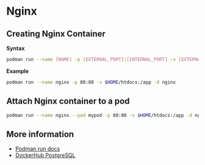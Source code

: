 # Nginx

## Creating Nginx Container

**Syntax**

```bash
podman run --name [NAME] -p [EXTERNAL_PORT]:[INTERNAL_PORT] -v [EXTERNAL_VOLUME]:[INTERNAL_VOLUME] -d nginx
```

**Example**

```bash
podman run --name nginx -p 80:80 -v $HOME/htdocs:/app -d nginx
```

## Attach Nginx container to a pod

```bash
podman run --name nginx --pod mypod -p 80:80 -v $HOME/htdocs:/app -d nginx
```

## More information

- [Podman run docs](https://docs.podman.io/en/latest/markdown/podman-run.1.html)
- [DockerHub PostgreSQL](https://hub.docker.com/_/nginx)
